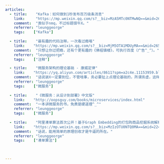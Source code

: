 ```yaml
---
articles:
  - title:    "Kafka：如何做到1秒发布百万级条消息"    
    link:     "https://mp.weixin.qq.com/s?__biz=MzA5MTc0NTMwNQ==&mid=2650714377&idx=1&sn=ac111552de23251406aeee7aa3144712&chksm=887dac7fbf0a256926fd45a1bc8c3021646711a3fa2b363b75ede62fd88bd118bbfe39b1209b&mpshare=1&scene=2&srcid=08151iJurZoWvrrzRexUTIbZ&key=96f8bd126fe8e0d61b9f23c74185057a99e06b2c937e485eef9b76a7b5cfebc706a603769278215553fa4402025c9318662ce2751836ba16ecb427de3ffc134155f3fe49023834e3f7f3c2f0dde0537f&ascene=0&uin=MjA1OTQ1MjU%3D&devicetype=iMac+MacBookPro12%2C1+OSX+OSX+10.11.5+build(15F34)&version=12020810&nettype=WIFI&lang=en&fontScale=100&pass_ticket=NTyTc37BD9YM93rk4snsJqQMNEGQ6GBsU739Y7396Co%3D"    
    comment:  "类似于nmq，不过标题很牛X。"    
    referrer: "leunggeorge"    
    tags:    ["Kafka"]    
     
  - title:    "最有趣的代码注释，一次看过瘾咯"    
    link:    "https://mp.weixin.qq.com/s?__biz=MjM5OTA1MDUyMA==&mid=2655438807&idx=1&sn=23d71a56b5574b7eec8a5b873b20a294&chksm=bd730ba08a0482b61e742432fd738616c4eaffdb0e7301f815771c2533f1b076dd09ab27b570&mpshare=1&scene=24&srcid=0801WUXJ55FzIEwLP18uXbKd&key=96f8bd126fe8e0d69570f0bca19d8f26560c3e4bd8204036d34b03fa548c6d8529070dabe1aded32e9a627158a2eff7087624d46dcd9958dd1ad5e42d4c5d7254a3f6c109fb4bbedaca0f0081b439e62&ascene=0&uin=MjA1OTQ1MjU%3D&devicetype=iMac+MacBookPro12%2C1+OSX+OSX+10.11.5+build(15F34)&version=12020810&nettype=WIFI&lang=en&fontScale=100&pass_ticket=NTyTc37BD9YM93rk4snsJqQMNEGQ6GBsU739Y7396Co%3D"   
    comment:  "只想让你过把瘾，还有个更有趣的《佛祖镇楼》，可执行百度（广告^_^）。"   
    referrer: "leunggeorge"   
    tags:    ["注释"]   

  - title:    "微服务架构的理论基础 - 康威定律"   
    link:    "https://yq.aliyun.com/articles/8611?spm=a2c4e.11153959.blogcont2764.8.1f3da8ddJ8SjAN"    
    comment:  "话说装X一定要到位，不管啥事，务必要扯上点理论基础的，所谓务虚，这样看起来才比较玄。"    
    referrer: "leunggeorge"    
    tags:    ["微服务"]    
     
  - title:    "《微服务：从设计到部署》中文版"  
    link:    "http://oopsguy.com/books/microservices/index.html"  
    comment:  "一本讲微服务的书，免费是硬道理^_^"  
    referrer: "leunggeorge"  
    tags:    ["微服务"]  
    
  - title:    "阿里凑单算法首次公开！基于Graph Embedding的打包购商品挖掘系统解析"  
    link:    "https://mp.weixin.qq.com/s?__biz=MzIzOTU0NTQ0MA==&mid=2247486868&idx=1&sn=c2d3e38e9ab7cc61f2a2ffaeecf0febe&chksm=e929309bde5eb98dfa657c7fd1bf7e80495f9c9ad0cde2ee78b36a1f0a453d2cc322948cb3a3&mpshare=1&scene=24&srcid=0205taebFxzfimPA4lMv3nv7&key=0daeccae75e137d53ce7a1b6554f49d6e605779614c90b5364f10b971b19adf3454b0317f6c7cd1d6e538ab7b3bbaa5f4555014203862061c591dc0a01e0d1123b4905bb3cfcc33fb3c465eeb80b47e6&ascene=0&uin=MjA1OTQ1MjU%3D&devicetype=iMac+MacBookPro12%2C1+OSX+OSX+10.11.5+build(15F34)&version=12020810&nettype=WIFI&lang=en&fontScale=100&pass_ticket=NAbX8Uorq3o0Yx82m%2Fd7CmgITKtZn7dboTKpg8boCQ4%3D"  
    comment:  "话说，能用简单的原理创收才是牛逼的所在。"  
    referrer: "leunggeorge"  
    tags:    ["凑单算法"]  
      
    
    
---
```

